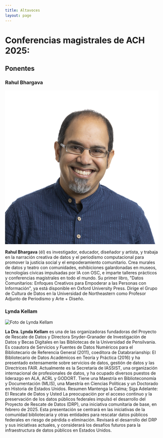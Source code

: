 ```yaml
---
title: Altavoces
layout: page
---
```


# Conferencias magistrales de ACH 2025:

## Ponentes
### Rahul Bhargava
<img src="/assets/img/headshot_Bhargava_12-23.jpg" class="img-fluid img-thumbnail" alt="Foto de Rahul Bhargava">

**Rahul Bhargava** (él) es investigador, educador, diseñador y artista, y trabaja en la narración creativa de datos y el periodismo computacional para promover la justicia social y el empoderamiento comunitario. Crea murales de datos y teatro con comunidades, exhibiciones galardonadas en museos, tecnologías cívicas impulsadas por IA con OSC, e imparte talleres prácticos y conferencias magistrales en todo el mundo. Su primer libro, "Datos Comunitarios: Enfoques Creativos para Empoderar a las Personas con Información", ya está disponible en Oxford University Press. Dirige el Grupo de Cultura de Datos en la Universidad de Northeastern como Profesor Adjunto de Periodismo y Arte + Diseño.

### Lynda Kellam
<img src="https://www.library.upenn.edu/sites/default/files/styles/faculty_card/public/2023-02/1_Lynda%20Kellam_PLC08996_RGB_LoRes-Web.jpg" class="img-fluid img-thumbnail" alt="Foto de Lynda Kellam">

**La Dra. Lynda Kellam** es una de las organizadoras fundadoras del Proyecto de Rescate de Datos y Directora Snyder-Granader de Investigación de Datos y Becas Digitales en las Bibliotecas de la Universidad de Pensilvania. Es coautora de Servicios y Fuentes de Datos Numéricos para el Bibliotecario de Referencia General (2011), coeditora de Databrarianship: El Bibliotecario de Datos Académicos en Teoría y Práctica (2016) y ha presentado extensamente sobre servicios de datos, gestión de datos y las Directrices FAIR. Actualmente es la Secretaria de IASSIST, una organización internacional de profesionales de datos, y ha ocupado diversos puestos de liderazgo en ALA, ACRL y GODORT. Tiene una Maestría en Biblioteconomía y Documentación (MLIS), una Maestría en Ciencias Políticas y un Doctorado en Historia de Estados Unidos.
Resumen
Mantenga la Calma; Siga Adelante: El Rescate de Datos y Usted
La preocupación por el acceso continuo y la preservación de los datos públicos federales impulsó el desarrollo del Proyecto de Rescate de Datos (DRP), una iniciativa comunitaria de base, en febrero de 2025. Esta presentación se centrará en las iniciativas de la comunidad bibliotecaria y otras entidades para rescatar datos públicos federales en riesgo de pérdida o eliminación. Revisará el desarrollo del DRP y sus iniciativas actuales, y considerará los desafíos futuros para la infraestructura de datos públicos en Estados Unidos.